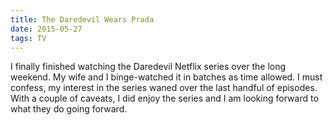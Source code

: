 ```yaml
---
title: The Daredevil Wears Prada
date: 2015-05-27
tags: TV
---
```


I finally finished watching the Daredevil Netflix series over the long weekend. My wife and I binge-watched it in batches as time allowed. I must confess,
my interest in the series waned over the last handful of episodes. With a couple of caveats, I did enjoy the series and I am looking forward to what they do
going forward.
